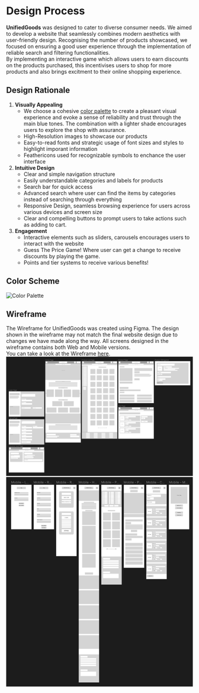 # Design Process
**UnifiedGoods** was designed to cater to diverse consumer needs. We aimed to develop a website that seamlessly combines modern aesthetics with user-friendly design. Recognising the number of products showcased, we focused on ensuring a good user experience through the implementation of reliable search and filtering functionalities.  
By implementing an interactive game which allows users to earn discounts on the products purchased, this incentivises users to shop for more products and also brings excitment to their online shopping experience.

## Design Rationale
1. **Visually Appealing**
    - We choose a cohesive [color palette](https://coolors.co/eaebed-006989-a3bac3-007090-01a7c2) to create a pleasant visual experience and evoke a sense of reliability and trust through the main blue tones. The combination with a lighter shade encourages users to explore the shop with assurance.
    - High-Resolution images to showcase our products
    - Easy-to-read fonts and strategic usage of font sizes and styles to highlight imporant information
    - Feathericons used for recognizable symbols to enchance the user interface
2. **Intuitive Design**
    - Clear and simple navigation structure
    - Easily understandable categories and labels for products
    - Search bar for quick access
    - Advanced search where user can find the items by categories instead of searching through everything
    - Responsive Design, seamless browsing experience for users across various devices and screen size
    - Clear and compelling buttons to prompt users to take actions such as adding to cart.
3. **Engagement**
    - Interactive elements such as sliders, carousels encourages users to interact with the website
    - Guess The Price Game! Where user can get a change to receive discounts by playing the game.
    - Points and tier systems to receive various benefits!

## Color Scheme

![Color Palette](https://github.com/Ethan-Chew/UnifiedGoods/assets/131668427/3fd7b56e-7ecc-48e4-81bd-365a61b131cd)


## Wireframe
The Wireframe for UnifiedGoods was created using Figma. The design shown in the wireframe may not match the final website design due to changes we have made along the way. All screens designed in the wireframe contains both Web and Mobile versions.  
You can take a look at the Wireframe [here](https://www.figma.com/file/bl20jGrulXzK39nMnRXOAM/UnifiedGoods---An-eCommerce-Platform?type=design&node-id=0%3A1&mode=design&t=z4FqGFjEwXXYYNsv-1).  
![Web Wireframe](./img/webwireframe.png)  
![Mobile Wireframe](./img/mobilewireframe.png)
